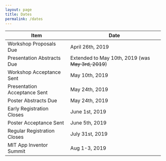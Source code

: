 ```yaml
---
layout: page
title: Dates
permalink: /dates
---
```


| Item | Date |
|-|-|
| Workshop Proposals Due | April 26th, 2019
| Presentation Abstracts Due | Extended to May 10th, 2019 (was ~~May 3rd, 2019~~)
| Workshop Acceptance Sent | May 10th, 2019
| Presentation Acceptance Sent | May 24th, 2019
| Poster Abstracts Due | May 24th, 2019
| Early Registration Closes | June 1st, 2019
| Poster Acceptance Sent | June 5th, 2019
| Regular Registration Closes | July 31st, 2019
| MIT App Inventor Summit | Aug 1-3, 2019
